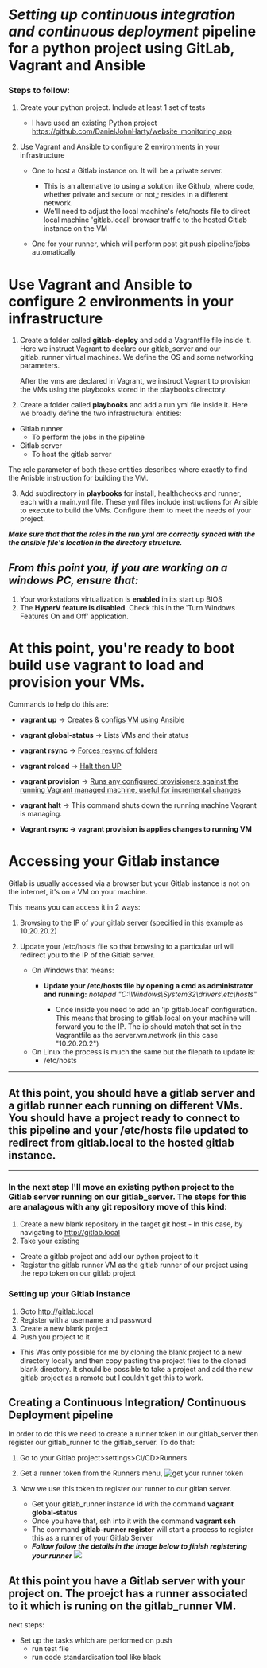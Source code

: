 # *Setting up continuous integration and continuous deployment* pipeline for a python project using GitLab, Vagrant and Ansible

### Steps to follow:


1. Create your python project. Include at least 1 set of tests
   - I have used an existing Python project https://github.com/DanielJohnHarty/website_monitoring_app 


2. Use Vagrant and Ansible to configure 2 environments in your infrastructure
   - One to host a Gitlab instance on. It will be a private server.
     - This is an alternative to using a solution like Github, where code, whether private and secure or not,; resides in a different network.
      - We'll need to adjust the local machine's /etc/hosts file to direct local machine 'gitlab.local' browser traffic to the hosted Gitlab instance on the VM

   - One for your runner, which will perform post git push pipeline/jobs automatically


       


# Use Vagrant and Ansible to configure 2 environments in your infrastructure

1. Create a folder called **gitlab-deploy** and add a Vagrantfile file inside it. Here we instruct Vagrant to declare our gitlab_server and our gitlab_runner virtual machines. We define the OS and some networking parameters.

    After the vms are declared in Vagrant, we instruct Vagrant to provision the VMs using the playbooks stored in the playbooks directory.

2. Create a folder called **playbooks** and add a run.yml file inside it. Here we broadly define the two infrastructural entities:
  - Gitlab runner
    - To perform the jobs in the pipeline
  - Gitlab server
    - To host the gitlab server

The role parameter of both these entities describes where exactly to find the Anisble instruction for building the VM.

3. Add subdirectory in **playbooks** for install, healthchecks and runner, each with a main.yml file. These yml files include instructions for Ansible to execute to build the VMs. Configure them to meet the needs of your project.

***Make sure that that the roles in the run.yml are correctly synced with the the ansible file's location in the directory structure.***

## ***From this point you, if you are working on a windows PC, ensure that:***
  1. Your workstations virtualization is **enabled** in its start up BIOS
  2. The **HyperV feature is disabled**. Check this in the 'Turn Windows Features On and Off' application.

# At this point, you're ready to boot build use vagrant to load and provision your VMs.

Commands to help do this are:

- **vagrant up** -> [Creates & configs VM using Ansible](https://www.vagrantup.com/docs/cli/up.html)
- **vagrant global-status** -> Lists VMs and their status
- **vagrant rsync** -> [Forces resync of folders](https://www.vagrantup.com/docs/cli/rsync.html)
- **vagrant reload** -> [Halt then UP](https://www.vagrantup.com/docs/cli/reload.html)
- **vagrant provision** -> [Runs any configured provisioners against the running Vagrant managed machine, useful for incremental changes](https://www.vagrantup.com/docs/cli/provision.html)
- **vagrant halt** -> This command shuts down the running machine Vagrant is managing.

- **Vagrant rsync -> vagrant provision is applies changes to running VM**

# Accessing your Gitlab instance

Gitlab is usually accessed via a browser but your Gitlab instance is not on the internet, it's on a VM on your machine.

This means you can access it in 2 ways:
  1. Browsing to the IP of your gitlab server (specified in this example as 10.20.20.2)
  2. Update your /etc/hosts file so that browsing to a particular url will redirect you to the IP of the Gitlab server.
    
      - On Windows that means:
        - **Update your /etc/hosts file by opening a cmd as administrator and running:**
          *notepad "C:\Windows\System32\drivers\etc\hosts"*

            - Once inside you need to add an 'ip gitlab.local' configuration. This means that brosing to gitlab.local on your machine will forward you to the IP. The ip should match that set in the Vagrantfile as the server.vm.network (in this case "10.20.20.2")
      - On Linux the process is much the same but the filepath to update is:
        - /etc/hosts



***
## **At this point, you should have a gitlab server and a gitlab runner each running on different VMs. You should have a project ready to connect to this pipeline and your /etc/hosts file updated to redirect from gitlab.local to the hosted gitlab instance.**
***

### In the next step I'll move an existing python project to the Gitlab server running on our gitlab_server. The steps for this are analagous with any git repository move of this kind:

  1. Create a new blank repository in the target git host
    - In this case, by navigating to http://gitlab.local
  2. Take your existing


  - Create a gitlab project and add our python project to it
  - Register the gitlab runner VM as the gitlab runner of our project using the repo token on our gitlab project


### Setting up your Gitlab instance

1. Goto http://gitlab.local
2. Register with a username and password
3. Create a new blank project
4. Push you project to it
  - This Was only possible for me by cloning the blank project to a new directory locally and then copy pasting the project files to the cloned blank directory. It should be possible to take a project and add the new gitlab project as a remote but I couldn't get this to work.

## Creating a Continuous Integration/ Continuous Deployment pipeline

In order to do this we need to create a runner token in our gitlab_server then register our gitlab_runner to the gitlab_server. To do that:

1. Go to your Gitlab project>settings>CI/CD>Runners
2. Get a runner token from the Runners menu, ![get your runner token](imgs\GitlabRunnerToken.png)


3. Now we use this token to register our runner to our gitlan server.
      - Get your gitlab_runner instance id with the command **vagrant global-status**
      - Once you have that, ssh into it with the command **vagrant ssh <id>**
      - The command **gitlab-runner register** will start a process to register this as a runner of your Gitlab Server
      - ***Follow follow the details in the image below to finish registering your runner***
      ![](imgs\RegisteringRunner.png)

## At this point you have a Gitlab server with your project on. The proejct has a runner associated to it which is runing on the gitlab_runner VM.

next steps:

  - Set up the tasks which are performed on push
    - run test file
    - run code standardisation tool like black